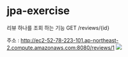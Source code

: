 # jpa-exercise
리뷰 하나를 조회 하는 기능
GET /reviews/{id}

주소 : http://ec2-52-78-223-101.ap-northeast-2.compute.amazonaws.com:8080/reviews/1
![](../../Downloads/readme.drawio.png)